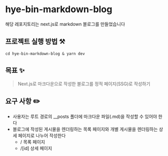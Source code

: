 # hye-bin-markdown-blog 

해당 레포지토리는 next.js로 markdown 블로그를 만들었습니다

## 프로젝트 실행 방법 ⚒️

    cd hye-bin-markdown-blog & yarn dev

## 목표 ✨
> Next.js로 마크다운으로 작성한 블로그를 정적 페이지(SSG)로 작성하기


## 요구 사항 ✏️
- 사용자는 루트 경로의 __posts 폴더에 마크다운 파일(.md)을 작성할 수 있어야 한다
- 블로그에 작성된 게시물을 렌더링하는 목록 페이지와 개별 게시물을 렌더링하는 상세 페이지로 나누어 작성한다
  - / 목록 페이지
  - /[id] 상세 페이지
